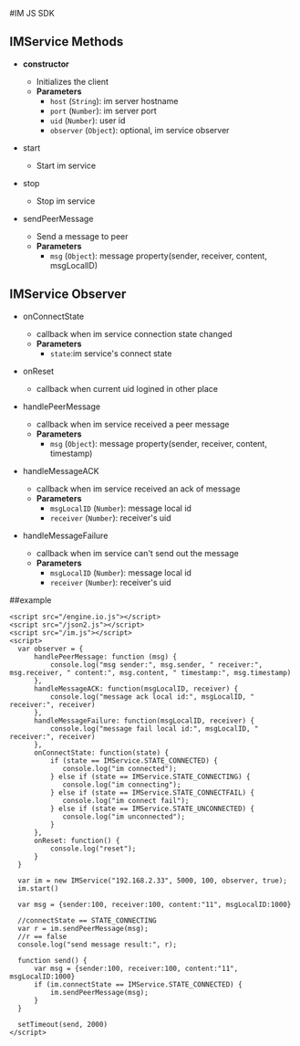 #IM JS SDK


## IMService Methods

- **constructor**
    - Initializes the client
    - **Parameters**
      - `host` (`String`):  im server hostname
      - `port` (`Number`): im server port
      - `uid` (`Number`): user id
      - `observer` (`Object`): optional, im service observer

- start
    - Start im service

- stop
    - Stop im service

- sendPeerMessage
    - Send a message to peer
    - **Parameters**
      - `msg` (`Object`): message property(sender, receiver, content, msgLocalID)

## IMService Observer

- onConnectState
    - callback when im service connection state changed
    - **Parameters**
      - `state`:im service's connect state

- onReset
    - callback when current uid logined in other place
    
- handlePeerMessage
    - callback when im service received a peer message
    - **Parameters**
      - `msg` (`Object`): message property(sender, receiver, content, timestamp)

- handleMessageACK
    - callback when im service received an ack of message
    - **Parameters**
      - `msgLocalID` (`Number`): message local id
      - `receiver` (`Number`): receiver's uid

- handleMessageFailure
    - callback when im service can't send out the message
    - **Parameters**
      - `msgLocalID` (`Number`): message local id
      - `receiver` (`Number`): receiver's uid


##example



    <script src="/engine.io.js"></script>
    <script src="/json2.js"></script>
    <script src="/im.js"></script>
    <script>
      var observer = {
          handlePeerMessage: function (msg) {
              console.log("msg sender:", msg.sender, " receiver:", msg.receiver, " content:", msg.content, " timestamp:", msg.timestamp)
          },
          handleMessageACK: function(msgLocalID, receiver) {
              console.log("message ack local id:", msgLocalID, " receiver:", receiver)
          },
          handleMessageFailure: function(msgLocalID, receiver) {
              console.log("message fail local id:", msgLocalID, " receiver:", receiver)
          },
          onConnectState: function(state) {
              if (state == IMService.STATE_CONNECTED) {
                 console.log("im connected");
              } else if (state == IMService.STATE_CONNECTING) {
                 console.log("im connecting");
              } else if (state == IMService.STATE_CONNECTFAIL) {
                 console.log("im connect fail");
              } else if (state == IMService.STATE_UNCONNECTED) {
                 console.log("im unconnected");
              }
          },
          onReset: function() {
              console.log("reset");
          }
      }
      
      var im = new IMService("192.168.2.33", 5000, 100, observer, true);
      im.start()

      var msg = {sender:100, receiver:100, content:"11", msgLocalID:1000}

      //connectState == STATE_CONNECTING
      var r = im.sendPeerMessage(msg);
      //r == false
      console.log("send message result:", r);

      function send() {
          var msg = {sender:100, receiver:100, content:"11", msgLocalID:1000}
          if (im.connectState == IMService.STATE_CONNECTED) {
              im.sendPeerMessage(msg);
          }
      }

      setTimeout(send, 2000)
    </script>



